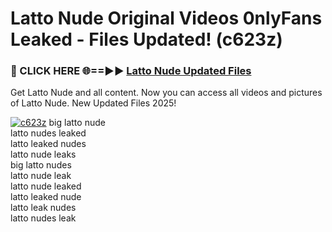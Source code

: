 # Latto Nude Original Videos 0nlyFans Leaked - Files Updated! (c623z)

<h3>🔴 CLICK HERE 🌐==►► <a href="https://tinyurl.com/yrmya6cz" rel="nofollow">Latto Nude Updated Files</a></h3>

Get Latto Nude and all content. Now you can access all videos and pictures of Latto Nude. New Updated Files 2025!

[![c623z](https://i.imgur.com/FMdXYCs.gif)](https://tinyurl.com/yrmya6cz)
big latto nude<br>
latto nudes leaked<br>
latto leaked nudes<br>
latto nude leaks<br>
big latto nudes<br>
latto nude leak<br>
latto nude leaked<br>
latto leaked nude<br>
latto leak nudes<br>
latto nudes leak